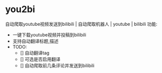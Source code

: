 # you2bi
自动爬取youtube视频发送到bilibili | 自动爬取机器人 | youtube | bilibili
功能:
- 一键下载youtube视频并投稿到bilibili
- 支持自动翻译标题,描述
- TODO: 
  - [] 自动翻译tag
  - [] 可选是否启用翻译
  - [] 自动爬取前几条评论并发送到bilibili